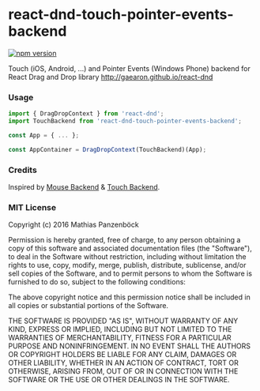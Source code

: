 # react-dnd-touch-pointer-events-backend

[![npm version](https://badge.fury.io/js/react-dnd-touch-pointer-events-backend.svg)](https://badge.fury.io/js/react-dnd-touch-pointer-events-backend)

Touch (iOS, Android, ...) and Pointer Events (Windows Phone) backend for React
Drag and Drop library http://gaearon.github.io/react-dnd

### Usage

```js
import { DragDropContext } from 'react-dnd';
import TouchBackend from 'react-dnd-touch-pointer-events-backend';

const App = { ... };

const AppContainer = DragDropContext(TouchBackend)(App);
```

### Credits
Inspired by [Mouse Backend](https://github.com/zyzo/react-dnd-mouse-backend) &
[Touch Backend](https://github.com/yahoo/react-dnd-touch-backend).

### MIT License

Copyright (c) 2016 Mathias Panzenböck

Permission is hereby granted, free of charge, to any person obtaining a copy of
this software and associated documentation files (the "Software"), to deal in
the Software without restriction, including without limitation the rights to
use, copy, modify, merge, publish, distribute, sublicense, and/or sell copies of
the Software, and to permit persons to whom the Software is furnished to do so,
subject to the following conditions:

The above copyright notice and this permission notice shall be included in all
copies or substantial portions of the Software.

THE SOFTWARE IS PROVIDED "AS IS", WITHOUT WARRANTY OF ANY KIND, EXPRESS OR
IMPLIED, INCLUDING BUT NOT LIMITED TO THE WARRANTIES OF MERCHANTABILITY, FITNESS
FOR A PARTICULAR PURPOSE AND NONINFRINGEMENT. IN NO EVENT SHALL THE AUTHORS OR
COPYRIGHT HOLDERS BE LIABLE FOR ANY CLAIM, DAMAGES OR OTHER LIABILITY, WHETHER
IN AN ACTION OF CONTRACT, TORT OR OTHERWISE, ARISING FROM, OUT OF OR IN
CONNECTION WITH THE SOFTWARE OR THE USE OR OTHER DEALINGS IN THE SOFTWARE.

